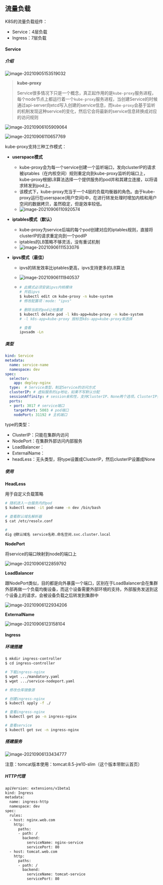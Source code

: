 

## 流量负载

K8S的流量负载组件：

- Service：4层负载
- Ingress：7层负载

#### Service

##### 介绍

![image-20210905153519032](流量负载.assets/image-20210905153519032.png)

> **kube-proxy**
>
> ​    Service很多情况下只是一个概念，真正起作用的是`kube-proxy`服务进程，每个node节点上都运行着一个`kube-proxy`服务进程，当创建Service的时候通过api-server向etcd写入创建的service信息，而`kube-proxy`会基于监听的机制发现这种service的变化，然后它会将最新的service信息转换成对应的访问规则

![image-20210906105909064](流量负载.assets/image-20210906105909064.png)

![image-20210906110657769](流量负载.assets/image-20210906110657769.png)

kube-proxy支持三种工作模式：

- **userspace模式**

  - kube-proxy会为每一个service创建一个监听端口，发向clusterIP的请求被iptables（在内核空间）规则重定向到kube-proxy监听的端口上，kube-proxy根据LB算法选择一个提供服务的pod并和其建立连接，以将请求转发到pod上。
  - 该模式下，kube-proxy充当于一个4层的负载均衡器的角色。由于kube-proxy运行在userspace(用户空间)中，在进行转发处理时增加内核和用户空间的数据拷贝，虽然稳定，但是效率较低。
  - ![image-20210906110920574](流量负载.assets/image-20210906110920574.png)

- **iptables模式（默认）**

  - kube-proxy为service后端的每个pod创建对应的iptables规则，直接将clusterIP的请求重定向到一个podIP
  - iptables的LB策略不够灵活，没有重试机制
  - ![image-20210906111533076](流量负载.assets/image-20210906111533076.png)

- **ipvs模式（最佳）**

  - ipvs的转发效率比iptables更高，ipvs支持更多的LB算法

  - ![image-20210906111940537](流量负载.assets/image-20210906111940537.png)

  - ```sh
    # 此模式必须安装ipvs内核模块
    # 开启ipvs
    $ kubectl edit cm kube-proxy -n kube-system
    # 修改配置项：mode: "ipvs"
    
    # 删除当前的pod让他重建
    $ kubectl delete pod -l k8s-app=kube-proxy -n kube-system
    # -l k8s-app=kube-proxy 按标签k8s-app=kube-proxy来选择
    
    # 查看
    ipvsadm -Ln
    ```



##### 类型

```yaml
kind: Service
metadata:
  name: service-name
  namespace: dev
spec:
  selector:
    app: deploy-nginx
  type:  # Service类型，制定Service的访问方式
  clusterIP: # 虚拟服务的ip地址，如果不写默认分配
  sessionAffinity: # session亲和性，支持ClusterIP、None两个选项。ClusterIP会让同一个ip访问固定的pod
  ports:
  - port: 3017 # service端口
    targetPort: 5003 # pod端口
    nodePort: 31192 # 主机端口
```

type的类型：

- ClusterIP：只能在集群内访问
- NodePort：在集群外部访问内部服务
- LoadBalancer：
- ExternalName：
- headLess：无头类型，将type设置成ClusterIP，然后clusterIP设置成None

##### 使用

**HeadLess**

用于自定义负载策略

```sh
# 随机进入一台服务内的pod
$ kubectl exec -it pod-name -n dev /bin/bash

# 查看默认域名解析器
$ cat /etc/resolv.conf

# 
dig @默认域名 service名称.命名空间.svc.cluster.local
```

**NodePort**

将service的端口映射到node的端口上

![image-20210906122859792](流量负载.assets/image-20210906122859792.png)

**LoadBalancer**

跟NodePort类似，目的都是向外暴露一个端口，区别在于LoadBalancer会在集群外部再做一个负载均衡设备，而这个设备需要外部环境的支持，外部服务发送到这个设备上的请求，会被设备负载之后转发到集群中

![image-20210906122934206](流量负载.assets/image-20210906122934206.png)

**ExternalName**

![image-20210906123158104](流量负载.assets/image-20210906123158104.png)

#### Ingress

##### 环境搭建

```sh
$ mkdir ingress-controller
$ cd ingress-controller

# 下载ingress-nginx
$ wget .../mandatory.yaml
$ wget .../service-nodeport.yaml

# 修改仓库镜像源

# 创建ingress-nginx
$ kubectl apply -f ./

# 查看ingress-nginx
$ kubectl get po -n ingress-nginx

# 查看service
$ kubectl get svc -n ingress-nginx
```

##### 搭建服务

![image-20210906133434777](流量负载.assets/image-20210906133434777.png)

注意：tomcat版本使用：tomcat:8.5-jre10-slim（这个版本带默认首页）

##### HTTP代理 

```sh
apiVersion: extensions/v1beta1
kind: Ingress
metadata:
  name: ingress-http
  namespace: dev
spec:
  rules:
  - host: nginx.web.com
    http:
      paths:
      - path: /
        backend: 
          serviceName: nginx-service
          servicePort: 80
  - host: tomcat.web.com
    http:										
      paths:
      - path: /
        backend:
          serviceName: tomcat-service
          servicePort: 80
```

## 